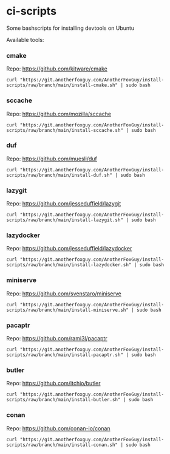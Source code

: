 # ci-scripts

Some bashscripts for installing devtools on Ubuntu 

Available tools:

### cmake

Repo: https://github.com/kitware/cmake

`curl "https://git.anotherfoxguy.com/AnotherFoxGuy/install-scripts/raw/branch/main/install-cmake.sh" | sudo bash`

### sccache

Repo: https://github.com/mozilla/sccache

`curl "https://git.anotherfoxguy.com/AnotherFoxGuy/install-scripts/raw/branch/main/install-sccache.sh" | sudo bash`

### duf

Repo: https://github.com/muesli/duf

`curl "https://git.anotherfoxguy.com/AnotherFoxGuy/install-scripts/raw/branch/main/install-duf.sh" | sudo bash`

### lazygit

Repo: https://github.com/jesseduffield/lazygit

`curl "https://git.anotherfoxguy.com/AnotherFoxGuy/install-scripts/raw/branch/main/install-lazygit.sh" | sudo bash`

### lazydocker

Repo: https://github.com/jesseduffield/lazydocker

`curl "https://git.anotherfoxguy.com/AnotherFoxGuy/install-scripts/raw/branch/main/install-lazydocker.sh" | sudo bash`

### miniserve

Repo: https://github.com/svenstaro/miniserve

`curl "https://git.anotherfoxguy.com/AnotherFoxGuy/install-scripts/raw/branch/main/install-miniserve.sh" | sudo bash`

### pacaptr

Repo: https://github.com/rami3l/pacaptr

`curl "https://git.anotherfoxguy.com/AnotherFoxGuy/install-scripts/raw/branch/main/install-pacaptr.sh" | sudo bash`

### butler

Repo: https://github.com/itchio/butler

`curl "https://git.anotherfoxguy.com/AnotherFoxGuy/install-scripts/raw/branch/main/install-butler.sh" | sudo bash`

### conan

Repo: https://github.com/conan-io/conan

`curl "https://git.anotherfoxguy.com/AnotherFoxGuy/install-scripts/raw/branch/main/install-conan.sh" | sudo bash`

